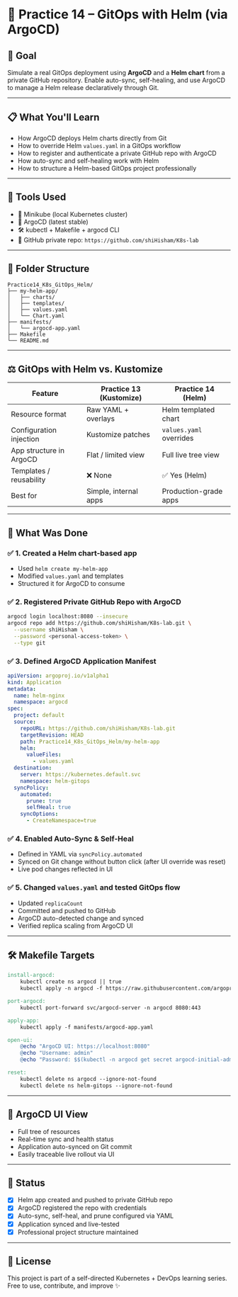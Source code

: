 # 🚀 Practice 14 – GitOps with Helm (via ArgoCD)

## 🌟 Goal

Simulate a real GitOps deployment using **ArgoCD** and a **Helm chart** from a private GitHub repository. Enable auto-sync, self-healing, and use ArgoCD to manage a Helm release declaratively through Git.

---

## 📋 What You'll Learn

* How ArgoCD deploys Helm charts directly from Git
* How to override Helm `values.yaml` in a GitOps workflow
* How to register and authenticate a private GitHub repo with ArgoCD
* How auto-sync and self-healing work with Helm
* How to structure a Helm-based GitOps project professionally

---

## 🔧 Tools Used

* 🐳 Minikube (local Kubernetes cluster)
* 🎯 ArgoCD (latest stable)
* 🛠 kubectl + Makefile + argocd CLI
* 📂 GitHub private repo: `https://github.com/shiHisham/K8s-lab`

---

## 📂 Folder Structure

```
Practice14_K8s_GitOps_Helm/
├── my-helm-app/
│   ├── charts/
│   ├── templates/
│   ├── values.yaml
│   └── Chart.yaml
├── manifests/
│   └── argocd-app.yaml
├── Makefile
└── README.md
```

---

## ⚖️ GitOps with Helm vs. Kustomize

| Feature                 | Practice 13 (Kustomize) | Practice 14 (Helm)      |
| ----------------------- | ----------------------- | ----------------------- |
| Resource format         | Raw YAML + overlays     | Helm templated chart    |
| Configuration injection | Kustomize patches       | `values.yaml` overrides |
| App structure in ArgoCD | Flat / limited view     | Full live tree view     |
| Templates / reusability | ❌ None                  | ✅ Yes (Helm)            |
| Best for                | Simple, internal apps   | Production-grade apps   |

---

## 🔄 What Was Done

### ✅ 1. Created a Helm chart-based app

* Used `helm create my-helm-app`
* Modified `values.yaml` and templates
* Structured it for ArgoCD to consume

### ✅ 2. Registered Private GitHub Repo with ArgoCD

```bash
argocd login localhost:8080 --insecure
argocd repo add https://github.com/shiHisham/K8s-lab.git \
  --username shiHisham \
  --password <personal-access-token> \
  --type git
```

### ✅ 3. Defined ArgoCD Application Manifest

```yaml
apiVersion: argoproj.io/v1alpha1
kind: Application
metadata:
  name: helm-nginx
  namespace: argocd
spec:
  project: default
  source:
    repoURL: https://github.com/shiHisham/K8s-lab.git
    targetRevision: HEAD
    path: Practice14_K8s_GitOps_Helm/my-helm-app
    helm:
      valueFiles:
        - values.yaml
  destination:
    server: https://kubernetes.default.svc
    namespace: helm-gitops
  syncPolicy:
    automated:
      prune: true
      selfHeal: true
    syncOptions:
      - CreateNamespace=true
```

### ✅ 4. Enabled Auto-Sync & Self-Heal

* Defined in YAML via `syncPolicy.automated`
* Synced on Git change without button click (after UI override was reset)
* Live pod changes reflected in UI

### ✅ 5. Changed `values.yaml` and tested GitOps flow

* Updated `replicaCount`
* Committed and pushed to GitHub
* ArgoCD auto-detected change and synced
* Verified replica scaling from ArgoCD UI

---

## 🛠️ Makefile Targets

```makefile
install-argocd:
	kubectl create ns argocd || true
	kubectl apply -n argocd -f https://raw.githubusercontent.com/argoproj/argo-cd/stable/manifests/install.yaml

port-argocd:
	kubectl port-forward svc/argocd-server -n argocd 8080:443

apply-app:
	kubectl apply -f manifests/argocd-app.yaml

open-ui:
	@echo "ArgoCD UI: https://localhost:8080"
	@echo "Username: admin"
	@echo "Password: $$(kubectl -n argocd get secret argocd-initial-admin-secret -o jsonpath=\"{.data.password}\" | base64 -d)"

reset:
	kubectl delete ns argocd --ignore-not-found
	kubectl delete ns helm-gitops --ignore-not-found
```

---

## 🔮 ArgoCD UI View

* Full tree of resources
* Real-time sync and health status
* Application auto-synced on Git commit
* Easily traceable live rollout via UI

---

## 📄 Status

* [x] Helm app created and pushed to private GitHub repo
* [x] ArgoCD registered the repo with credentials
* [x] Auto-sync, self-heal, and prune configured via YAML
* [x] Application synced and live-tested
* [x] Professional project structure maintained
    
---

## 📜 License

This project is part of a self-directed Kubernetes + DevOps learning series.
Free to use, contribute, and improve ✨
